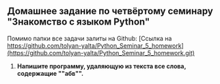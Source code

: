 ## Домашнее задание по четвёртому семинару "Знакомство с языком Python"

Помимо папки все задачи залиты на Github: [Ссылка на https://github.com/tolyan-yalta/Python_Seminar_5_homework](https://github.com/tolyan-yalta/Python_Seminar_5_homework.git)

1. **Напишите программу, удаляющую из текста все слова, содержащие ""абв"".**

